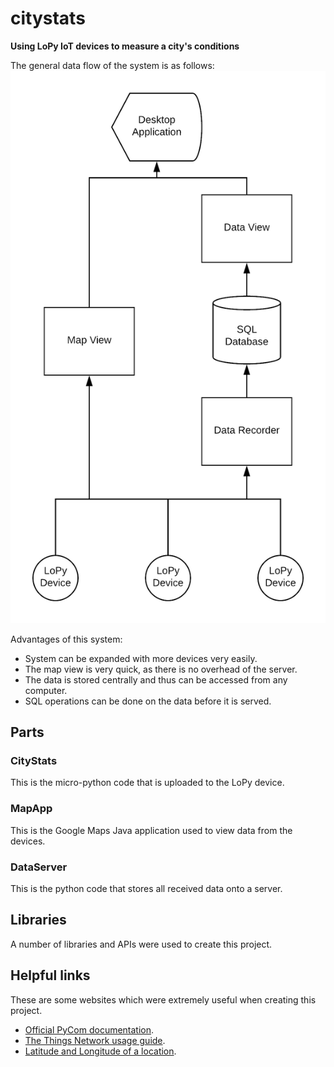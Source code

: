 # citystats
**Using LoPy IoT devices to measure a city's conditions**   
  
The general data flow of the system is as follows:
![data flow diagram](resources/diagrams/data_flow.png "data flow")    
  
Advantages of this system:  
* System can be expanded with more devices very easily.
* The map view is very quick, as there is no overhead of the server.
* The data is stored centrally and thus can be accessed from any computer. 
* SQL operations can be done on the data before it is served. 
  
     
## Parts ## 

### CityStats ### 
This is the micro-python code that is uploaded to the LoPy device.  

### MapApp ### 
This is the Google Maps Java application used to view data from the devices. 

### DataServer ###
This is the python code that stores all received data onto a server. 

## Libraries ## 
A number of libraries and APIs were used to create this project. 

## Helpful links ## 
These are some websites which were extremely useful when creating this project.   
* [Official PyCom documentation](https://docs.pycom.io/chapter/gettingstarted/).  
* [The Things Network usage guide](https://www.thethingsnetwork.org/docs/devices/lopy/usage.html).  
* [Latitude and Longitude of a location](https://www.latlong.net/).   

